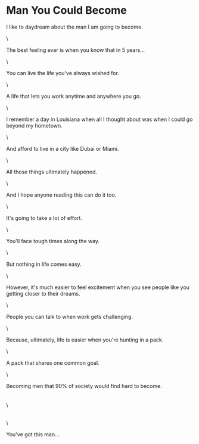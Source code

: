 # Man You Could Become

I like to daydream about the man I am going to become.

\


The best feeling ever is when you know that in 5 years...

\


You can live the life you've always wished for.

\


A life that lets you work anytime and anywhere you go.

\


I remember a day in Louisiana when all I thought about was when I could go beyond my hometown.

\


And afford to live in a city like Dubai or Miami.

\


All those things ultimately happened.

\


And I hope anyone reading this can do it too.

\


It's going to take a lot of effort.

\


You'll face tough times along the way.

\


But nothing in life comes easy.

\


However, it's much easier to feel excitement when you see people like you getting closer to their dreams.

\


People you can talk to when work gets challenging.

\


Because, ultimately, life is easier when you're hunting in a pack.

\


A pack that shares one common goal.

\


Becoming men that 90% of society would find hard to become.\
\
\
\


\
\


You've got this man...
